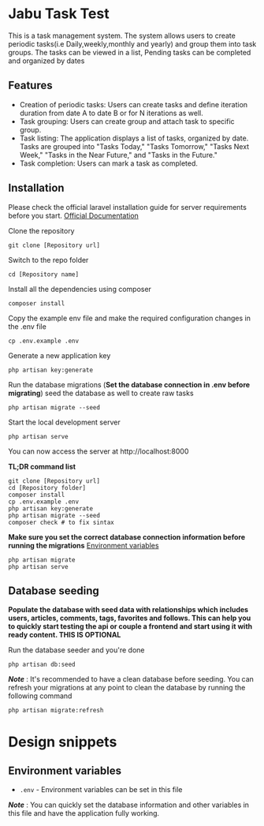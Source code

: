 # Jabu Task Test

This is a task management system. The system allows users to create periodic tasks(i.e Daily,weekly,monthly and yearly) and group them into task groups. The tasks can be viewed in a list, Pending tasks can be completed and organized by dates

## Features

- Creation of periodic tasks: Users can create tasks and define iteration duration  from date A to date B or for N iterations as well.
- Task grouping: Users can create group and attach task to specific group.
- Task listing: The application displays a list of tasks, organized by date. Tasks are grouped into "Tasks Today," "Tasks Tomorrow," "Tasks Next Week," "Tasks in the Near Future," and "Tasks in the Future."
- Task completion: Users can mark a task as completed.


## Installation

Please check the official laravel installation guide for server requirements before you start. [Official Documentation](https://laravel.com/docs/9.x/installation#installation)

Clone the repository

    git clone [Repository url]

Switch to the repo folder

    cd [Repository name]

Install all the dependencies using composer

    composer install

Copy the example env file and make the required configuration changes in the .env file

    cp .env.example .env

Generate a new application key

    php artisan key:generate

Run the database migrations (**Set the database connection in .env before migrating**) seed the database as well to create raw tasks

    php artisan migrate --seed


Start the local development server

    php artisan serve

You can now access the server at http://localhost:8000

**TL;DR command list**

    git clone [Repository url]
    cd [Repository folder]
    composer install
    cp .env.example .env
    php artisan key:generate
    php artisan migrate --seed
    composer check # to fix sintax
    
**Make sure you set the correct database connection information before running the migrations** [Environment variables](#environment-variables)

    php artisan migrate
    php artisan serve

## Database seeding

**Populate the database with seed data with relationships which includes users, articles, comments, tags, favorites and follows. This can help you to quickly start testing the api or couple a frontend and start using it with ready content. THIS IS OPTIONAL**

Run the database seeder and you're done

    php artisan db:seed

***Note*** : It's recommended to have a clean database before seeding. You can refresh your migrations at any point to clean the database by running the following command

    php artisan migrate:refresh



# Design snippets

    

## Environment variables

- `.env` - Environment variables can be set in this file

***Note*** : You can quickly set the database information and other variables in this file and have the application fully working.


